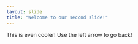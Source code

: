 ```yaml
---
layout: slide
title: "Welcome to our second slide!"
---
```

This is even cooler!
Use the left arrow to go back!
